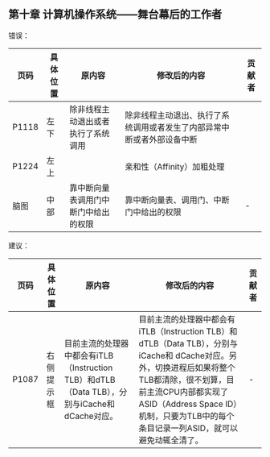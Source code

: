 ## 第十章 计算机操作系统——舞台幕后的工作者

错误：

| 页码 | 具体位置               | 原内容 | 修改后的内容 | 贡献者 |
| ---- | ---------------------- | ------ | ------------ | ------ |
|P1118|左下|除非线程主动退出或者执行了系统调用|除非线程主动退出、执行了系统调用或者发生了内部异常中断或者外部设备中断||
|P1224|左上||亲和性（Affinity）加粗处理||
| 脑图   | 中部 | 靠中断向量表调用门中断门中给出的权限 | 靠中断向量表、调用门、中断门中给出的权限 | -      |

建议：

| 页码 | 具体位置               | 原内容 | 修改后的内容 | 贡献者 |
| ---- | ---------------------- | ------ | ------------ | ------ |
| P1087   | 右侧提示框 | 目前主流的处理器中都会有iTLB（Instruction TLB）和dTLB（Data TLB），分别与iCache和 dCache对应。 | 目前主流的处理器中都会有iTLB（Instruction TLB）和dTLB（Data TLB），分别与iCache和 dCache对应。另外，切换进程后如果将整个TLB都清除，很不划算，目前主流CPU内部都实现了ASID（Address Space ID）机制，只要为TLB中的每个条目记录一列ASID，就可以避免动辄全清了。 | -      |

